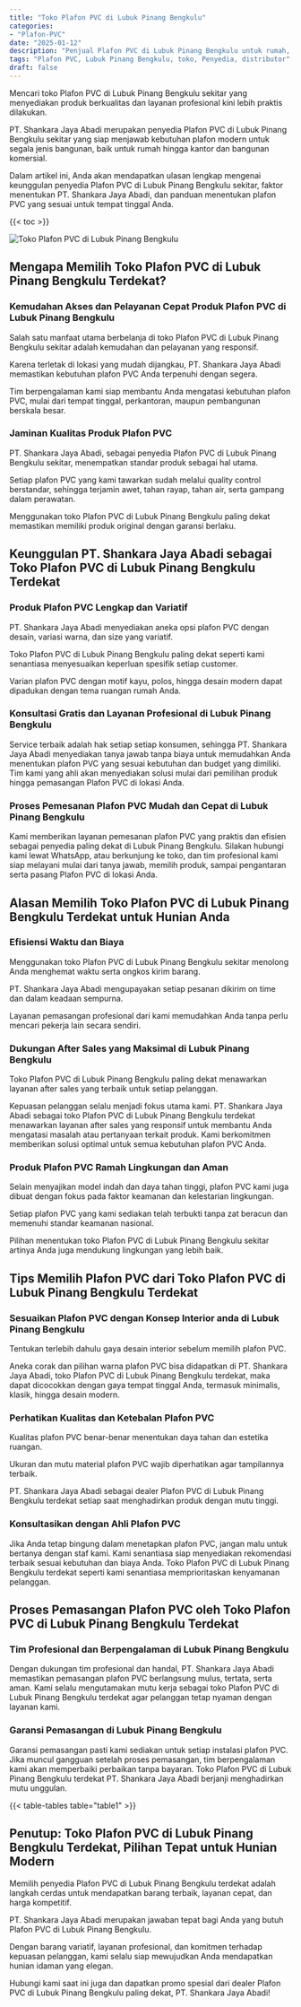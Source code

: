 ```yaml
---
title: "Toko Plafon PVC di Lubuk Pinang Bengkulu"
categories: 
- "Plafon-PVC"
date: "2025-01-12"
description: "Penjual Plafon PVC di Lubuk Pinang Bengkulu untuk rumah, kantor, dan toko. Produk terbaik, pilihan motif, variasi warna menarik, dengan layanan penempatan ditangani oleh teknisi ahli dan kepastian resmi!|Jasa penjualan Plafon PVC di Lubuk Pinang Bengkulu untuk kebutuhan hunian, office, maupun ritel, beserta material unggulan dan pemasangan oleh tenaga ahli profesional serta jaminan resmi.|Solusi Plafon PVC di Lubuk Pinang Bengkulu yang terbukti untuk rumah, kantor, dan gerai, bersama produk unggulan dan penempatan dikerjakan oleh tenaga ahli profesional serta kepastian resmi.|Penyediaan Plafon PVC di Lubuk Pinang Bengkulu untuk tempat tinggal, office, dan ritel, dengan produk unggulan dan penempatan ditangani oleh tim ahli, dilengkapi dengan kepastian resmi.}"
tags: "Plafon PVC, Lubuk Pinang Bengkulu, toko, Penyedia, distributor"
draft: false
---
```


Mencari toko Plafon PVC di Lubuk Pinang Bengkulu sekitar yang menyediakan produk berkualitas dan layanan profesional kini lebih praktis dilakukan.

PT. Shankara Jaya Abadi merupakan penyedia Plafon PVC di Lubuk Pinang Bengkulu sekitar yang siap menjawab kebutuhan plafon modern untuk segala jenis bangunan, baik untuk rumah hingga kantor dan bangunan komersial.

Dalam artikel ini, Anda akan mendapatkan ulasan lengkap mengenai keunggulan penyedia Plafon PVC di Lubuk Pinang Bengkulu sekitar, faktor menentukan PT. Shankara Jaya Abadi, dan panduan menentukan plafon PVC yang sesuai untuk tempat tinggal Anda.

{{< toc >}}

![Toko Plafon PVC di Lubuk Pinang Bengkulu](/images/Plafon-PVC/Toko-Plafon-PVC-di-Lubuk-Pinang-Bengkulu.png)


## Mengapa Memilih Toko Plafon PVC di Lubuk Pinang Bengkulu Terdekat?

### Kemudahan Akses dan Pelayanan Cepat Produk Plafon PVC di Lubuk Pinang Bengkulu

Salah satu manfaat utama berbelanja di toko Plafon PVC di Lubuk Pinang Bengkulu sekitar adalah kemudahan dan pelayanan yang responsif.

Karena terletak di lokasi yang mudah dijangkau, PT. Shankara Jaya Abadi memastikan kebutuhan plafon PVC Anda terpenuhi dengan segera.

Tim berpengalaman kami siap membantu Anda mengatasi kebutuhan plafon PVC, mulai dari tempat tinggal, perkantoran, maupun pembangunan berskala besar.

### Jaminan Kualitas Produk Plafon PVC

PT. Shankara Jaya Abadi, sebagai penyedia Plafon PVC di Lubuk Pinang Bengkulu sekitar, menempatkan standar produk sebagai hal utama.

Setiap plafon PVC yang kami tawarkan sudah melalui quality control berstandar, sehingga terjamin awet, tahan rayap, tahan air, serta gampang dalam perawatan.

Menggunakan toko Plafon PVC di Lubuk Pinang Bengkulu paling dekat memastikan memiliki produk original dengan garansi berlaku.

## Keunggulan PT. Shankara Jaya Abadi sebagai Toko Plafon PVC di Lubuk Pinang Bengkulu Terdekat

### Produk Plafon PVC Lengkap dan Variatif

PT. Shankara Jaya Abadi menyediakan aneka opsi plafon PVC dengan desain, variasi warna, dan size yang variatif.

Toko Plafon PVC di Lubuk Pinang Bengkulu paling dekat seperti kami senantiasa menyesuaikan keperluan spesifik setiap customer.

Varian plafon PVC dengan motif kayu, polos, hingga desain modern dapat dipadukan dengan tema ruangan rumah Anda.

### Konsultasi Gratis dan Layanan Profesional di Lubuk Pinang Bengkulu

Service terbaik adalah hak setiap setiap konsumen, sehingga PT. Shankara Jaya Abadi menyediakan tanya jawab tanpa biaya untuk memudahkan Anda menentukan plafon PVC yang sesuai kebutuhan dan budget yang dimiliki. Tim kami yang ahli akan menyediakan solusi mulai dari pemilihan produk hingga pemasangan Plafon PVC di lokasi Anda.

### Proses Pemesanan Plafon PVC Mudah dan Cepat di Lubuk Pinang Bengkulu

Kami memberikan layanan pemesanan plafon PVC yang praktis dan efisien sebagai penyedia paling dekat di Lubuk Pinang Bengkulu. Silakan hubungi kami lewat WhatsApp, atau berkunjung ke toko, dan tim profesional kami siap melayani mulai dari tanya jawab, memilih produk, sampai pengantaran serta pasang Plafon PVC di lokasi Anda.

## Alasan Memilih Toko Plafon PVC di Lubuk Pinang Bengkulu Terdekat untuk Hunian Anda

### Efisiensi Waktu dan Biaya

Menggunakan toko Plafon PVC di Lubuk Pinang Bengkulu sekitar menolong Anda menghemat waktu serta ongkos kirim barang.

PT. Shankara Jaya Abadi mengupayakan setiap pesanan dikirim on time dan dalam keadaan sempurna.

Layanan pemasangan profesional dari kami memudahkan Anda tanpa perlu mencari pekerja lain secara sendiri.

### Dukungan After Sales yang Maksimal di Lubuk Pinang Bengkulu

Toko Plafon PVC di Lubuk Pinang Bengkulu paling dekat menawarkan layanan after sales yang terbaik untuk setiap pelanggan.

Kepuasan pelanggan selalu menjadi fokus utama kami. PT. Shankara Jaya Abadi sebagai toko Plafon PVC di Lubuk Pinang Bengkulu terdekat menawarkan layanan after sales yang responsif untuk membantu Anda mengatasi masalah atau pertanyaan terkait produk. Kami berkomitmen memberikan solusi optimal untuk semua kebutuhan plafon PVC Anda.

### Produk Plafon PVC Ramah Lingkungan dan Aman

Selain menyajikan model indah dan daya tahan tinggi, plafon PVC kami juga dibuat dengan fokus pada faktor keamanan dan kelestarian lingkungan.

Setiap plafon PVC yang kami sediakan telah terbukti tanpa zat beracun dan memenuhi standar keamanan nasional.

Pilihan menentukan toko Plafon PVC di Lubuk Pinang Bengkulu sekitar artinya Anda juga mendukung lingkungan yang lebih baik.

## Tips Memilih Plafon PVC dari Toko Plafon PVC di Lubuk Pinang Bengkulu Terdekat

### Sesuaikan Plafon PVC dengan Konsep Interior anda di Lubuk Pinang Bengkulu

Tentukan terlebih dahulu gaya desain interior sebelum memilih plafon PVC.

Aneka corak dan pilihan warna plafon PVC bisa didapatkan di PT. Shankara Jaya Abadi, toko Plafon PVC di Lubuk Pinang Bengkulu terdekat, maka dapat dicocokkan dengan gaya tempat tinggal Anda, termasuk minimalis, klasik, hingga desain modern.

### Perhatikan Kualitas dan Ketebalan Plafon PVC

Kualitas plafon PVC benar-benar menentukan daya tahan dan estetika ruangan.

Ukuran dan mutu material plafon PVC wajib diperhatikan agar tampilannya terbaik.

PT. Shankara Jaya Abadi sebagai dealer Plafon PVC di Lubuk Pinang Bengkulu terdekat setiap saat menghadirkan produk dengan mutu tinggi.

### Konsultasikan dengan Ahli Plafon PVC

Jika Anda tetap bingung dalam menetapkan plafon PVC, jangan malu untuk bertanya dengan staf kami. Kami senantiasa siap menyediakan rekomendasi terbaik sesuai kebutuhan dan biaya Anda. Toko Plafon PVC di Lubuk Pinang Bengkulu terdekat seperti kami senantiasa memprioritaskan kenyamanan pelanggan.

## Proses Pemasangan Plafon PVC oleh Toko Plafon PVC di Lubuk Pinang Bengkulu Terdekat

### Tim Profesional dan Berpengalaman di Lubuk Pinang Bengkulu

Dengan dukungan tim profesional dan handal, PT. Shankara Jaya Abadi memastikan pemasangan plafon PVC berlangsung mulus, tertata, serta aman. Kami selalu mengutamakan mutu kerja sebagai toko Plafon PVC di Lubuk Pinang Bengkulu terdekat agar pelanggan tetap nyaman dengan layanan kami.

### Garansi Pemasangan di Lubuk Pinang Bengkulu

Garansi pemasangan pasti kami sediakan untuk setiap instalasi plafon PVC. Jika muncul gangguan setelah proses pemasangan, tim berpengalaman kami akan memperbaiki perbaikan tanpa bayaran. Toko Plafon PVC di Lubuk Pinang Bengkulu terdekat PT. Shankara Jaya Abadi berjanji menghadirkan mutu unggulan.

{{< table-tables table="table1" >}}

## Penutup: Toko Plafon PVC di Lubuk Pinang Bengkulu Terdekat, Pilihan Tepat untuk Hunian Modern

Memilih penyedia Plafon PVC di Lubuk Pinang Bengkulu terdekat adalah langkah cerdas untuk mendapatkan barang terbaik, layanan cepat, dan harga kompetitif.

PT. Shankara Jaya Abadi merupakan jawaban tepat bagi Anda yang butuh Plafon PVC di Lubuk Pinang Bengkulu.

Dengan barang variatif, layanan profesional, dan komitmen terhadap kepuasan pelanggan, kami selalu siap mewujudkan Anda mendapatkan hunian idaman yang elegan.

Hubungi kami saat ini juga dan dapatkan promo spesial dari dealer Plafon PVC di Lubuk Pinang Bengkulu paling dekat, PT. Shankara Jaya Abadi!